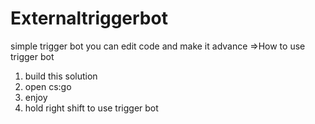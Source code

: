 # Externaltriggerbot
simple trigger bot you can edit code and make it advance
=>How to use trigger bot
1. build this solution
2. open cs:go
3. enjoy
4. hold right shift to use trigger bot
